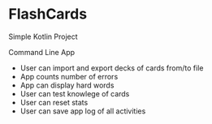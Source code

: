 # FlashCards
Simple Kotlin Project

Command Line App 
- User can import and export decks of cards from/to file
- App counts number of errors
- App can display hard words
- User can test knowlege of cards
- User can reset stats
- User can save app log of all activities

